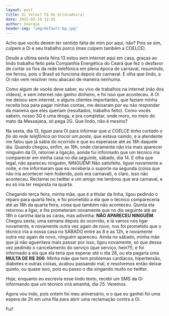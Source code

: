 ```yaml
---
layout: post
title: Oi Velox? Tá de brincadeira!
date: 2015-02-24 12:41
author: Snarqie
header-img: "img/default-bg.jpg"
---
```

<p>Acho que vocês devem ter sentido falta de mim por aqui, não? Pois se sim, culpem a Oi e seu trabalho porco (mas culpem também a COELCE).</p>
<p>Desde a ultima sexta feira 13 estou sem internet aqui em casa, graças ao lindo trabalho feito pela Companhia Energética do Ceará que fez o desfavor de cortar os fios da rede telefônica em plena época de carnaval, resumindo, me ferrou, pois o Brasil só funciona depois do carnaval. E olha que lindo, a Oi não vem resolver meu abacaxi de maneira nenhuma.</p>
<p>Como algum de vocês deve saber, eu vivo de trabalhos na internet (não dos vídeos), e sem internet não ganho dinheiro, e foi isso que aconteceu. A Oi me deixou sem internet, e alguns clientes importantes, que faziam minha receita boa para pagar minhas contas, me deixaram por eu não responder da maneira que eles queriam (resultados, trabalho feito). Como vocês sabem, nosso 3G é uma droga, e pra completar, onde moro, no meio do mato da Messejana, só pega 2G. Que lindo, não é mesmo?</p>
<p>Na sexta, dia 13, liguei para Oi para informar que <em>a COELCE tinha cortado o fio da rede telefônica ao trocar um poste</em>, que estava caindo, e a atendente me falou que já sabia do ocorrido e que eu esperasse até as 18h daquele dia. Quando chegou, enfim, as 19h, onde claramente não iria mais aparecer ninguém da Oi, retornei a ligação, aonde fui informado que um técnico iria comparecer em minha casa no dia seguinte, sábado, dia 14. E olha que legal, não apareceu ninguém, NINGUÉM! Não satisfeito, liguei novamente a noite, e me informaram que eu receberia o suporte na segunda (coisa que não iria acontecer nem fodendo, pois era carnaval), e claro, isso não aconteceu. Reclamei no twitter e um amigo me lembrou que era carnaval, e eu só iria ter resposta na quarta.</p>
<p>Chegando terça feira, minha mãe, que é a titular da linha, ligou pedindo o reparo para quarta feira, e foi prometido a ela que o técnico compareceria até as 18h da quarta feira, coisa que também não aconteceu. Quinta ela retornou a ligar, e lhe prometeram novamente que no dia seguinte até as 18h o carinha daria as caras, mas adivinha: <strong>NÃO APARECEU NINGUÉM</strong>. Chegou sexta, uma semana depois do ocorrido, e lá vamos nós ligar novamente, e novamente outra vez again de novo, nos foi prometido que o técnico iria a nossa casa no SÁBADO entre as 8 e as 12h, e novamente outra vez again de novo, ninguém apareceu. Ainda no sábado, minha mãe que já não aguentava mais passar por isso, ligou novamente, só que dessa vez pedindo o cancelamento do serviço (que serviço, hein?!), e foi informado a ela que ela teria que esperar até o dia 28, ou ela pagaria uma <strong>MULTA DE R$ 300</strong>. Minha mãe que tem problemas cardíacos, hipertensão, diabetes e outras coisas, acabou passando mal, e resolvemos então deixar quieto, ou quase isso, pois eu passo o dia xingando muito no twitter.</p>
<p>Hoje, enquanto eu escrevia esse lindo texto, recebi um SMS da Oi informando que um técnico virá amanhã, dia 25. Veremos.</p>
<p>Agora vou indo, pois ontem foi meu aniversário, e o que eu ganhei foi uma espera de 2h em uma fila para abrir uma reclamação contra a Oi.</p>
<p>Fui!</p>
